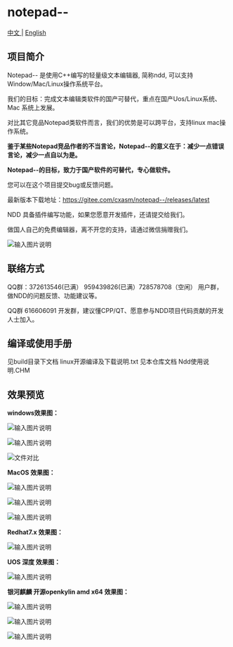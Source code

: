 # notepad--

[中文 ](README.md) | [English](README_EN.md)

## 项目简介

Notepad-- 是使用C++编写的轻量级文本编辑器, 简称ndd, 可以支持Window/Mac/Linux操作系统平台。

我们的目标：完成文本编辑类软件的国产可替代，重点在国产Uos/Linux系统、Mac 系统上发展。

对比其它竞品Notepad类软件而言，我们的优势是可以跨平台，支持linux mac操作系统。

 **鉴于某些Notepad竞品作者的不当言论，Notepad--的意义在于：减少一点错误言论，减少一点自以为是。** 

 **Notepad--的目标，致力于国产软件的可替代，专心做软件。**

您可以在这个项目提交bug或反馈问题。

最新版本下载地址：https://gitee.com/cxasm/notepad--/releases/latest

NDD 具备插件编写功能，如果您愿意开发插件，还请提交给我们。

做国人自己的免费编辑器，离不开您的支持，请通过微信捐赠我们。

![输入图片说明](6688.png)

## 联络方式

QQ群：372613546(已满） 959439826(已满）728578708（空闲） 用户群，做NDD的问题反馈、功能建议等。

QQ群 616606091 开发群，建议懂CPP/QT、愿意参与NDD项目代码贡献的开发人士加入。

## 编译或使用手册
见build目录下文档 linux开源编译及下载说明.txt
见本仓库文档 Ndd使用说明.CHM

## 效果预览

 **windows效果图：** 

![输入图片说明](png/0828.png)

![输入图片说明](png/20240105.png)


![文件对比](png/6.png)

 **MacOS 效果图：** 

![输入图片说明](png/010501.png)


![输入图片说明](png/010502.png)

![输入图片说明](010503.png)


 **Redhat7.x 效果图：** 

![输入图片说明](png/010505.png)

 **UOS 深度 效果图：** 

![输入图片说明](png/0809.png)

 **银河麒麟 开源openkylin amd x64 效果图：** 

![输入图片说明](png/kinly01.png)

![输入图片说明](png/kinly02.png)

![输入图片说明](png/kinly03.png)